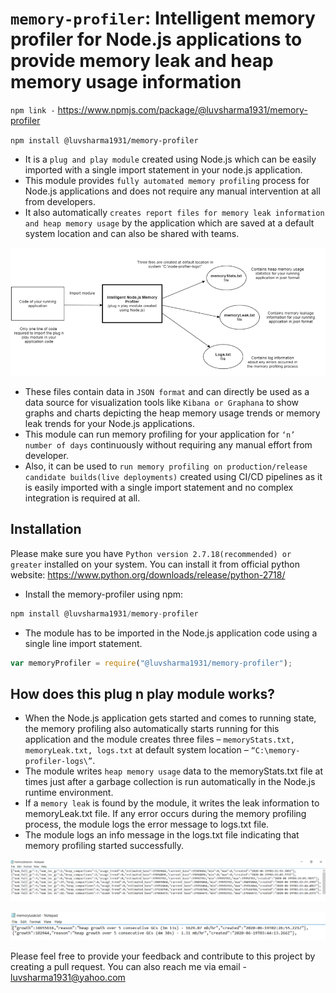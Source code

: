 `memory-profiler`: Intelligent memory profiler for Node.js applications to provide memory leak and heap memory usage information
============================================================
`npm link -` https://www.npmjs.com/package/@luvsharma1931/memory-profiler

`npm install @luvsharma1931/memory-profiler`

- It is a `plug and play module` created using Node.js which can be easily imported with a single import statement in your node.js application. 
- This module provides `fully automated memory profiling` process for Node.js applications and does not require any manual intervention at all from developers.
- It also automatically `creates report files for memory leak information and heap memory usage` by the application which are saved at a default system location and can also be shared with teams.

![alt text](https://github.com/luvsharma19/memory-profiler/blob/main/img/image.png?raw=true)

 - These files contain data in `JSON format` and can directly be used as a data source for visualization tools like `Kibana or Graphana` to show graphs and charts depicting the heap memory usage trends or memory leak trends for your Node.js applications.
 - This module can run memory profiling for your application for `‘n’ number of days` continuously without requiring any manual effort from developer. 
 - Also, it can be used to `run memory profiling on production/release candidate builds(live deployments)` created using CI/CD pipelines as it is easily imported with a single import statement and no complex integration is required at all.

Installation
------------
Please make sure you have `Python version 2.7.18(recommended) or greater` installed on your system. You can install it from official python website:
 https://www.python.org/downloads/release/python-2718/

- Install the memory-profiler using npm:

```javascript
npm install @luvsharma1931/memory-profiler
```
- The module has to be imported in the Node.js application code using a single line import statement.

```javascript
var memoryProfiler = require("@luvsharma1931/memory-profiler");
```

How does this plug n play module works?
---------------------------------------

- When the Node.js application gets started and comes to running state, the memory profiling also automatically starts running for this application and the module creates three files – ``memoryStats.txt, memoryLeak.txt, logs.txt`` at default system location – ``“C:\memory-profiler-logs\”``. 
- The module writes ``heap memory usage`` data to the memoryStats.txt file at times just after a garbage collection is run automatically in the Node.js runtime environment.
- If a ``memory leak`` is found by the module, it writes the leak information to memoryLeak.txt file. If any error occurs during the memory profiling process, the module logs the error message to logs.txt file.
- The module logs an info message in the logs.txt file indicating that memory profiling started successfully.

![alt text](https://github.com/luvsharma19/memory-profiler/blob/main/img/image1.png?raw=true)

![alt text](https://github.com/luvsharma19/memory-profiler/blob/main/img/image2.png?raw=true)

Please feel free to provide your feedback and contribute to this project by creating a pull request. You can also reach me via email - luvsharma1931@yahoo.com
